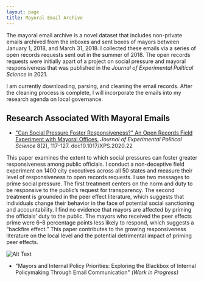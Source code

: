 ```yaml
---
layout: page
title: Mayoral Email Archive
---
```


The mayoral email archive is a novel dataset that includes non-private emails archived from the inboxes and sent boxes of mayors between January 1, 2018, and March 31, 2018. I collected these emails via a series of open records requests sent out in the summer of 2018. The open records requests were initially apart of a project on social pressure and mayoral responsiveness that was published in the *Journal of Experimental Political Science* in 2021.  

I am currently downloading, parsing, and cleaning the email records. After the cleaning process is complete, I will incorporate the emails into my research agenda on local governance.  

## Research Associated With Mayoral Emails

* ["Can Social Pressure Foster Responsiveness?" An Open Records Field Experiment with Mayoral Offices.](https://www.cambridge.org/core/journals/journal-of-experimental-political-science/article/can-social-pressure-foster-responsiveness-an-open-records-field-experiment-with-mayoral-offices/514BD7EBF8449FA868D995A599EABCC8) *Journal of Experimental Political Science* 8(2), 117-127. doi:10.1017/XPS.2020.22

This paper examines the extent to which social pressures can foster greater responsiveness among public officials. I conduct a non-deceptive field experiment on 1400 city executives across all 50 states and measure their level of responsiveness to open records requests. I use two messages to prime social pressure. The first treatment centers on the norm and duty to be responsive to the public’s request for transparency. The second treatment is grounded in the peer effect literature, which suggests that individuals change their behavior in the face of potential social sanctioning and accountability. I find no evidence that mayors are affected by priming the officials’ duty to the public. The mayors who received the peer effects prime were 6–8 percentage points less likely to respond, which suggests a “backfire effect.” This paper contributes to the growing responsiveness literature on the local level and the potential detrimental impact of priming peer effects.

 ![Alt Text](https://bryantjmoy.github.io/assets/SocialPressureMayors.gif)
 
* "Mayors and Internal Policy Priorities: Exploring the Blackbox of Internal Policymaking Through Email Communication" *(Work in Progress)*

